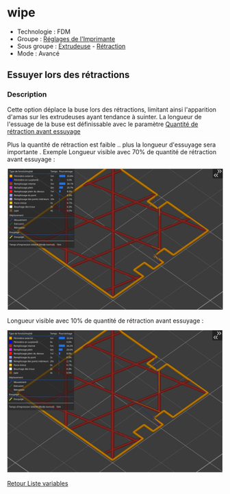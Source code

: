 # wipe

* Technologie : FDM
* Groupe : [Réglages de l'Imprimante](../printer_settings/printer_settings.md)
* Sous groupe : [Extrudeuse](../printer_settings/printer_settings.md#extrudeuse) - [Rétraction](../printer_settings/printer_settings.md#rétraction)
* Mode : Avancé

## Essuyer lors des rétractions
    
### Description

Cette option déplace la buse lors des rétractions, limitant ainsi l'apparition d'amas sur les extrudeuses ayant tendance à suinter. La longueur de l'essuage de la buse est définissable avec le paramètre [Quantité de rétraction avant essuyage](retract_before_wipe.md)

Plus la quantité de rétraction est faible .. plus la longueur d'essuyage sera importante . Exemple Longueur visible avec 70% de quantité de rétraction avant essuyage :

![Longueur d'essuyage avec 70%](./images/wipe/001.png)

Longueur visible avec 10% de quantité de rétraction avant essuyage :

![Longueur d'essuyage avec 10%](./images/wipe/002.png)

[Retour Liste variables](variable_list.md)
